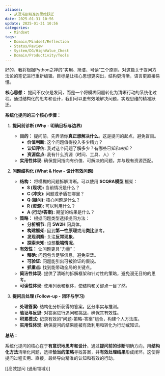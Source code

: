 ```yaml
---
aliases:
  - 从混沌到精准的思维跃迁
date: 2025-01-31 10:56
update: 2025-01-31 10:56
categories:
  - Mindset
tags:
  - Domain/Mindset/Reflection
  - Status/Review
  - System/DG/HighValue_Chest
  - Domain/Productivity/Tools
---
```

好的，我将根据Python之禅的“实用、简洁、可读”三个原则，对这篇关于提问方法论的笔记进行重新编辑。目标是让核心思想更突出，结构更清晰，语言更直接易懂。

**核心思想：** 提问不仅仅是发问，而是一个将模糊问题转化为清晰行动的系统化过程。通过结构化的思考和设计，我们可以更有效地解决问题，实现思维的精准跃迁。

**系统化提问的三个核心步骤：**

1.  **提问前诊断 (Why - 明确目标与边界)**
    *   **目的：** 提问前，先弄清你**真正想解决什么**。这是提问的起点，避免盲目。
        *   **价值判断:** 这个问题值得投入多少精力？
        *   **认知评估:** 我对这个问题了解多少？有哪些已知和未知？
        *   **资源盘点:** 我有什么资源（时间、工具、人）？
    *   **实用性体现:** 确保提问指向有价值、可解决的问题，并与现有资源匹配。

2.  **问题结构化 (What & How - 设计有效问题)**
    *   **结构：** 将模糊的问题拆解清晰。可以使用 **SCQRA模型** 框架：
        *   **S (现状):** 当前情况是什么？
        *   **C (冲突):** 问题或矛盾在哪里？
        *   **Q (疑问):** 核心问题是什么？
        *   **R (资源):** 可以利用什么？
        *   **A (行动/答案):** 期望的结果是什么？
    *   **策略：** 根据问题类型选择提问方法：
        *   **分析细节:** 用 **5W2H** 问具体。
        *   **构建框架:** 回到**第一性原理**或用**类比**思考。
        *   **发现洞察:** 关注**反常现象**。
        *   **探索未知:** 设想**极端情况**。
    *   **有效性：** 让问题更具“力量”：
        *   **精确:** 问题包含足够信息，避免空泛。
        *   **可验证:** 问题能引出可被验证的假设。
        *   **抓重点:** 找到能带动全局的关键点。
    *   **简洁性体现:** 提供了清晰的拆解框架和针对性的策略，避免漫无目的的思考。
    *   **可读性体现:** 使用列表和粗体，使结构和关键点一目了然。

3.  **提问后处理 (Follow-up - 闭环与学习)**
    *   **处理答案:** 结构化分析获得的答案，区分事实与推测。
    *   **验证与反思:** 对答案进行追问和挑战，确保其有效性。
    *   **积累模式:** 记录有效的“问题-策略-答案”组合，构建个人方法库。
    *   **实用性体现:** 确保提问的结果能被有效利用和转化为行动或知识。

**总结：**

系统化提问的核心在于**有意识地思考和设计**。通过**提问前的诊断**明确方向，用**结构化方法**清晰化问题，选择**恰当的策略**寻找答案，并**有效处理结果**形成闭环。这使得提问过程实用、直接，最终导向精准的认知和有效的行动。

[[高效提问 (通用领域)]]